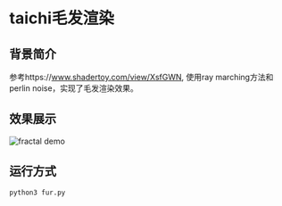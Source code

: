 # taichi毛发渲染

## 背景简介
参考https://www.shadertoy.com/view/XsfGWN, 使用ray marching方法和perlin noise，实现了毛发渲染效果。

## 效果展示
![fractal demo](./data/video.gif)

## 运行方式
`python3 fur.py`
